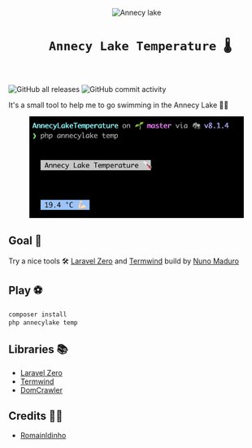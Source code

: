 <p align="center">
    <img title="Annecy lake" height="300" src="https://www.peakretreats.co.uk/media/4531/annecy-talloires-1-opt.jpg" />
</p>

<h1 align="center" style="border:none !important">
    <code> Annecy Lake Temperature 🌡</code>
    <br>
    <br>
</h1>

![GitHub all releases](https://img.shields.io/github/downloads/Romainldinho/AnnecyLakeTemperature/total)
![GitHub commit activity](https://img.shields.io/github/commit-activity/y/Romainldinho/AnnecyLakeTemperature)

It's a small tool to help me to go swimming in the Annecy Lake 🏊‍♀️

<p align="center">
    <img  height="200" src="https://github.com/Romainldinho/AnnecyLakeTemperature/blob/master/Screenshot%202022-05-29%20at%2001.34.57.png" />
</p>


## Goal 🥅

Try a nice tools 🛠 [Laravel Zero](https://laravel-zero.com/) and [Termwind](https://github.com/nunomaduro/termwind)
build by [Nuno Maduro](https://github.com/nunomaduro)

## Play ⚽️

```bash
composer install
php annecylake temp
```

## Libraries 📚

- [Laravel Zero](https://laravel-zero.com/)
- [Termwind](https://github.com/nunomaduro/termwind)
- [DomCrawler](https://github.com/symfony/dom-crawler)


## Credits 👨‍🦰

- [Romainldinho](https://github.com/Romainldinho/)